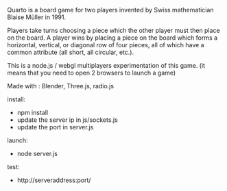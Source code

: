 Quarto is a board game for two players invented by Swiss mathematician Blaise Müller in 1991.

Players take turns choosing a piece which the other player must then place on the board.
A player wins by placing a piece on the board which forms a horizontal, vertical, or diagonal row of four pieces, all of which have a common attribute (all short, all circular, etc.).

This is a node.js / webgl multiplayers experimentation of this game.
(it means that you need to open 2 browsers to launch a game)

Made with : Blender, Three.js, radio.js

install:
- npm install
- update the server ip in js/sockets.js
- update the port in server.js

launch:
- node server.js

test:
- http://serveraddress:port/
